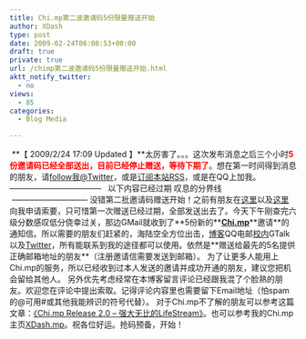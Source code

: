 ```yaml
---
title: Chi.mp第二波邀请码5份限量赠送开始
author: XDash
type: post
date: 2009-02-24T06:08:53+00:00
draft: true
private: true
url: /chimp第二波邀请码5份限量赠送开始.html
aktt_notify_twitter:
  - no
views:
  - 85
categories:
  - Blog Media

---
```

<img decoding="async" alt="" src="http://farm4.static.flickr.com/3416/3272491114_4e8c74576b_o.gif" />  
**【 2009/2/24 17:09 Up&#100;ated 】**太厉害了。。。这次发布消息之后三个小时<span style="color: rgb(255, 0, 0); "><strong>5份邀请码已经全部送出，目前已经停止赠送，等待下期了</strong></span>。想在第一时间得到消息的朋友，请<a target="_blank" href="http://twitter.com/xdash">follow我@Twitter</a>，或是<a target="_blank" href="http://feed.feedsky.com/xdash">订阅本站RSS</a>，或是在QQ上加我。  
&#8212;&#8212;&#8212;&#8212;&#8212;&#8212;&#8212;&#8212;&#8212;&#8212;&#8212;&#8211; &nbsp; 以下内容已经过期 叹息的分界线 &nbsp;&#8212;&#8212;&#8212;&#8212;&#8212;&#8212;&#8212;&#8212;&#8212;&#8211;  
没错第二批邀请码赠送开始！之前有朋友在<a target="_blank" href="http://xdash.cn/article.asp?id=282">这里</a>以及<a target="_blank" href="http://xdash.cn/article.asp?id=253">这里</a>向我申请索要，只可惜第一次赠送已经过期，全部发送出去了。今天下午刚查完六级分数感叹低分侥幸过关，那边GMail就收到了**5份新的**<a target="_blank" href="http://chi.mp"><strong>Chi.mp</strong></a>**邀请**的通知信。所以需要的朋友们赶紧的，海陆空全方位出击，<a target="_blank" href="http://xdash.cn">博客</a>QQ电邮<a target="_blank" href="http://xiaonei.com/profile.do?id=234146827">校内</a>GTalk以及<a target="_blank" href="http://twitter.com/xdash">Twitter</a>，所有能联系到我的途径都可以使用。依然是**赠送给最先的5名提供正确邮箱地址的朋友**（注册邀请信需要发送到邮箱）。  
为了让更多人能用上Chi.mp的服务，所以已经收到过本人发送的邀请并成功开通的朋友，建议您把机会留给其他人。  
另外优先考虑经常在本博客留言评论已经跟我混了个脸熟的朋友。欢迎您在评论中提出索取。记得评论内容里也需要留下Email地址（怕spam的@可用#或其他我能辨识的符号代替）。  
对于Chi.mp不了解的朋友可以参考这篇文章：<a target="_blank" href="http://xdash.cn/article.asp?id=282">《Chi.mp Release 2.0 &#8211; 强大无比的LifeStream》</a>。也可以参考我的Chi.mp主页<a target="_blank" href="http://xdash.mp/">XDash.mp</a>。祝各位好运。抢码预备，开始！